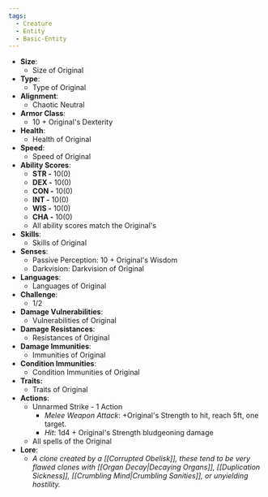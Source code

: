 ```yaml
---
tags:
  - Creature
  - Entity
  - Basic-Entity
---
```

- **Size**:
	- Size of Original
- **Type**:
	- Type of Original
- **Alignment**:
	- Chaotic Neutral
- **Armor Class**:
	- 10 + Original's Dexterity
- **Health**:
	- Health of Original
- **Speed**:
	- Speed of Original
- **Ability Scores**:
	- **STR -** 10(0)
	- **DEX -** 10(0)
	- **CON -** 10(0)
	- **INT -** 10(0)
	- **WIS -** 10(0)
	- **CHA -** 10(0)
	- All ability scores match the Original's
- **Skills**:
	- Skills of Original
- **Senses**:
	- Passive Perception: 10 + Original's Wisdom
	- Darkvision: Darkvision of Original
- **Languages**:
	- Languages of Original
- **Challenge**:
	- 1/2
- **Damage Vulnerabilities**:
	- Vulnerabilities of Original
- **Damage Resistances**:
	- Resistances of Original
- **Damage Immunities**:
	- Immunities of Original
- **Condition Immunities**:
	- Condition Immunities of Original
- **Traits:**
	- Traits of Original
- **Actions**:
	- Unnarmed Strike - 1 Action
		- *Melee Weapon Attack*: +Original's Strength to hit, reach 5ft, one target.
		- *Hit*: 1d4 + Original's Strength bludgeoning damage
	- All spells of the Original
- **Lore**:
	- *A clone created by a [[Corrupted Obelisk]], these tend to be very flawed clones with [[Organ Decay|Decaying Organs]], [[Duplication Sickness]], [[Crumbling Mind|Crumbling Sanities]], or unyielding hostility.*
